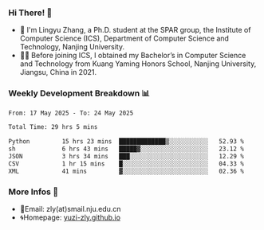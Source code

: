 ### Hi There! 👋 
- 🐳 I'm Lingyu Zhang, a Ph.D. student at the SPAR group, the Institute of Computer Science (ICS), Department of Computer Science and Technology, Nanjing University.
- 🧑‍🎓 Before joining ICS, I obtained my Bachelor’s in Computer Science and Technology from Kuang Yaming Honors School, Nanjing University, Jiangsu, China in 2021.

### Weekly Development Breakdown :bar_chart:

<!--START_SECTION:waka-->

```txt
From: 17 May 2025 - To: 24 May 2025

Total Time: 29 hrs 5 mins

Python         15 hrs 23 mins  █████████████▒░░░░░░░░░░░   52.93 %
sh             6 hrs 43 mins   █████▓░░░░░░░░░░░░░░░░░░░   23.12 %
JSON           3 hrs 34 mins   ███░░░░░░░░░░░░░░░░░░░░░░   12.29 %
CSV            1 hr 15 mins    █░░░░░░░░░░░░░░░░░░░░░░░░   04.33 %
XML            41 mins         ▓░░░░░░░░░░░░░░░░░░░░░░░░   02.36 %
```

<!--END_SECTION:waka-->

<!--
### Github Contributions :octocat:

![](https://raw.githubusercontent.com/yuzi-zly/yuzi-zly/output/github-contribution-grid-snake.svg)              
-->

### More Infos 📖

- 📧Email: zly(at)smail.nju.edu.cn
- 🌀Homepage: [yuzi-zly.github.io](https://yuzi-zly.github.io/)
